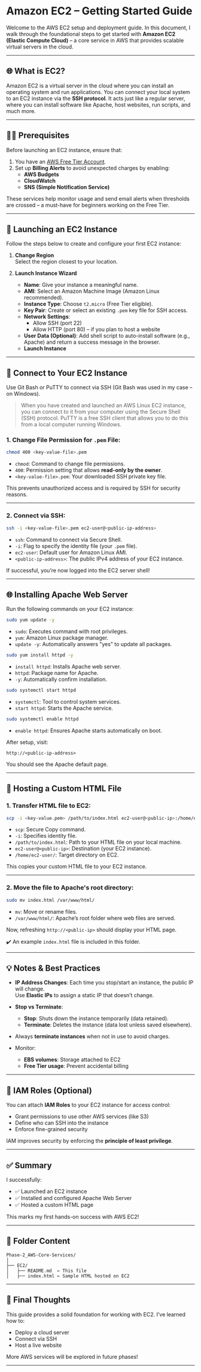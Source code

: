 # Amazon EC2 – Getting Started Guide

Welcome to the AWS EC2 setup and deployment guide. In this document, I walk through the foundational steps to get started with **Amazon EC2 (Elastic Compute Cloud)** – a core service in AWS that provides scalable virtual servers in the cloud.

---

## 🌐 What is EC2?

Amazon EC2 is a virtual server in the cloud where you can install an operating system and run applications. You can connect your local system to an EC2 instance via the **SSH protocol**. It acts just like a regular server, where you can install software like Apache, host websites, run scripts, and much more.

---

## 🧑‍💻 Prerequisites

Before launching an EC2 instance, ensure that:

1. You have an [AWS Free Tier Account](https://aws.amazon.com/free).
2. Set up **Billing Alerts** to avoid unexpected charges by enabling:
   - **AWS Budgets**
   - **CloudWatch**
   - **SNS (Simple Notification Service)**

These services help monitor usage and send email alerts when thresholds are crossed – a must-have for beginners working on the Free Tier.

---

## 🚀 Launching an EC2 Instance

Follow the steps below to create and configure your first EC2 instance:

1. **Change Region**  
   Select the region closest to your location.

2. **Launch Instance Wizard**  
   - **Name**: Give your instance a meaningful name.
   - **AMI**: Select an Amazon Machine Image (Amazon Linux recommended).
   - **Instance Type**: Choose `t2.micro` (Free Tier eligible).
   - **Key Pair**: Create or select an existing `.pem` key file for SSH access.
   - **Network Settings**:
     - Allow SSH (port 22)
     - Allow HTTP (port 80) – if you plan to host a website
   - **User Data (Optional)**: Add shell script to auto-install software (e.g., Apache) and return a success message in the browser.
   - **Launch Instance**

---

## 🔐 Connect to Your EC2 Instance

Use Git Bash or PuTTY to connect via SSH (Git Bash was used in my case – on Windows).

> When you have created and launched an AWS Linux EC2 instance, you can connect to it from your computer using the Secure Shell (SSH) protocol. PuTTY is a free SSH client that allows you to do this from a local computer running Windows.

### 1. Change File Permission for `.pem` File:
```bash
chmod 400 <key-value-file>.pem
```
- `chmod`: Command to change file permissions.
- `400`: Permission setting that allows **read-only by the owner**.
- `<key-value-file>.pem`: Your downloaded SSH private key file.

This prevents unauthorized access and is required by SSH for security reasons.

---

### 2. Connect via SSH:
```bash
ssh -i <key-value-file>.pem ec2-user@<public-ip-address>
```
- `ssh`: Command to connect via Secure Shell.
- `-i`: Flag to specify the identity file (your `.pem` file).
- `ec2-user`: Default user for Amazon Linux AMI.
- `<public-ip-address>`: The public IPv4 address of your EC2 instance.

If successful, you’re now logged into the EC2 server shell!

---

## 🌐 Installing Apache Web Server

Run the following commands on your EC2 instance:

```bash
sudo yum update -y
```
- `sudo`: Executes command with root privileges.
- `yum`: Amazon Linux package manager.
- `update -y`: Automatically answers "yes" to update all packages.

```bash
sudo yum install httpd -y
```
- `install httpd`: Installs Apache web server.
- `httpd`: Package name for Apache.
- `-y`: Automatically confirm installation.

```bash
sudo systemctl start httpd
```
- `systemctl`: Tool to control system services.
- `start httpd`: Starts the Apache service.

```bash
sudo systemctl enable httpd
```
- `enable httpd`: Ensures Apache starts automatically on boot.

After setup, visit:
```
http://<public-ip-address>
```
You should see the Apache default page.

---

## 📝 Hosting a Custom HTML File

### 1. Transfer HTML file to EC2:
```bash
scp -i <key-value.pem> /path/to/index.html ec2-user@<public-ip>:/home/ec2-user/
```
- `scp`: Secure Copy command.
- `-i`: Specifies identity file.
- `/path/to/index.html`: Path to your HTML file on your local machine.
- `ec2-user@<public-ip>`: Destination (your EC2 instance).
- `/home/ec2-user/`: Target directory on EC2.

This copies your custom HTML file to your EC2 instance.

---

### 2. Move the file to Apache's root directory:
```bash
sudo mv index.html /var/www/html/
```
- `mv`: Move or rename files.
- `/var/www/html/`: Apache’s root folder where web files are served.

Now, refreshing `http://<public-ip>` should display your HTML page.

✔️ An example `index.html` file is included in this folder.

---

## 💡 Notes & Best Practices

- **IP Address Changes**: Each time you stop/start an instance, the public IP will change.  
  Use **Elastic IPs** to assign a static IP that doesn’t change.

- **Stop vs Terminate**:
  - **Stop**: Shuts down the instance temporarily (data retained).
  - **Terminate**: Deletes the instance (data lost unless saved elsewhere).

- Always **terminate instances** when not in use to avoid charges.

- Monitor:
  - **EBS volumes**: Storage attached to EC2
  - **Free Tier usage**: Prevent accidental billing

---

## 🔐 IAM Roles (Optional)

You can attach **IAM Roles** to your EC2 instance for access control:

- Grant permissions to use other AWS services (like S3)
- Define who can SSH into the instance
- Enforce fine-grained security

IAM improves security by enforcing the **principle of least privilege**.

---

## ✅ Summary

I successfully:
- ✅ Launched an EC2 instance
- ✅ Installed and configured Apache Web Server
- ✅ Hosted a custom HTML page

This marks my first hands-on success with AWS EC2!

---

## 📂 Folder Content

```
Phase-2_AWS-Core-Services/
│
├── EC2/
│   ├── README.md  ← This file
│   ├── index.html ← Sample HTML hosted on EC2
```

---

## 📌 Final Thoughts

This guide provides a solid foundation for working with EC2. I’ve learned how to:

- Deploy a cloud server
- Connect via SSH
- Host a live website

More AWS services will be explored in future phases!

---
